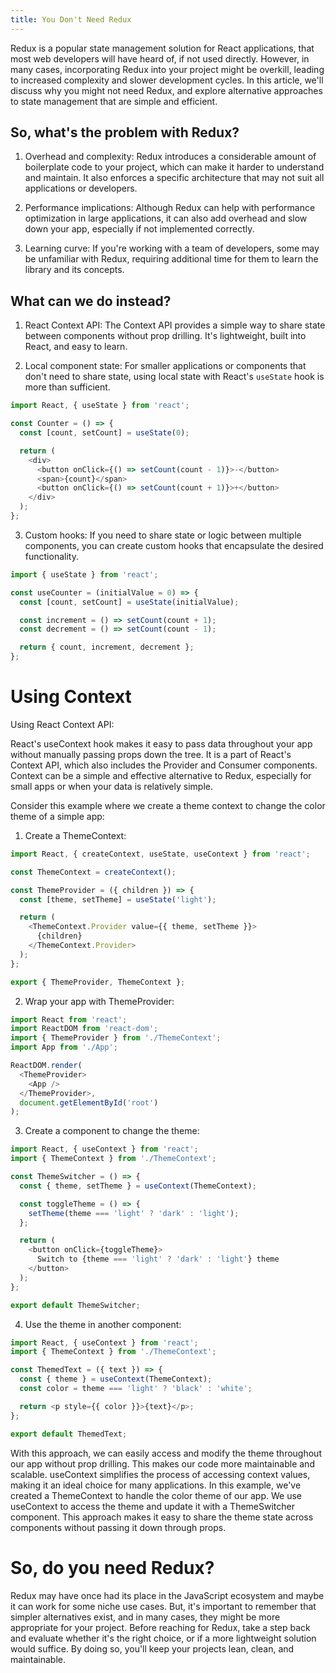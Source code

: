 ```yaml
---
title: You Don't Need Redux
---
```


Redux is a popular state management solution for React applications, that most web developers will have heard of, if not used directly. However, in many cases, incorporating Redux into your project might be overkill, leading to increased complexity and slower development cycles. In this article, we'll discuss why you might not need Redux, and explore alternative approaches to state management that are simple and efficient.

## So, what's the problem with Redux?

1. Overhead and complexity: Redux introduces a considerable amount of boilerplate code to your project, which can make it harder to understand and maintain. It also enforces a specific architecture that may not suit all applications or developers.

2. Performance implications: Although Redux can help with performance optimization in large applications, it can also add overhead and slow down your app, especially if not implemented correctly.

3. Learning curve: If you're working with a team of developers, some may be unfamiliar with Redux, requiring additional time for them to learn the library and its concepts.

## What can we do instead?

1. React Context API: The Context API provides a simple way to share state between components without prop drilling. It's lightweight, built into React, and easy to learn.

2. Local component state: For smaller applications or components that don't need to share state, using local state with React's `useState` hook is more than sufficient.

```javascript
import React, { useState } from 'react';

const Counter = () => {
  const [count, setCount] = useState(0);

  return (
    <div>
      <button onClick={() => setCount(count - 1)}>-</button>
      <span>{count}</span>
      <button onClick={() => setCount(count + 1)}>+</button>
    </div>
  );
};
```

3. Custom hooks: If you need to share state or logic between multiple components, you can create custom hooks that encapsulate the desired functionality.

```javascript
import { useState } from 'react';

const useCounter = (initialValue = 0) => {
  const [count, setCount] = useState(initialValue);

  const increment = () => setCount(count + 1);
  const decrement = () => setCount(count - 1);

  return { count, increment, decrement };
};
```

# Using Context
Using React Context API:

React's useContext hook makes it easy to pass data throughout your app without manually passing props down the tree. It is a part of React's Context API, which also includes the Provider and Consumer components. Context can be a simple and effective alternative to Redux, especially for small apps or when your data is relatively simple.

Consider this example where we create a theme context to change the color theme of a simple app:

1. Create a ThemeContext:

```javascript
import React, { createContext, useState, useContext } from 'react';

const ThemeContext = createContext();

const ThemeProvider = ({ children }) => {
  const [theme, setTheme] = useState('light');

  return (
    <ThemeContext.Provider value={{ theme, setTheme }}>
      {children}
    </ThemeContext.Provider>
  );
};

export { ThemeProvider, ThemeContext };
```

2. Wrap your app with ThemeProvider:

```javascript
import React from 'react';
import ReactDOM from 'react-dom';
import { ThemeProvider } from './ThemeContext';
import App from './App';

ReactDOM.render(
  <ThemeProvider>
    <App />
  </ThemeProvider>,
  document.getElementById('root')
);
```

3. Create a component to change the theme:

```javascript
import React, { useContext } from 'react';
import { ThemeContext } from './ThemeContext';

const ThemeSwitcher = () => {
  const { theme, setTheme } = useContext(ThemeContext);

  const toggleTheme = () => {
    setTheme(theme === 'light' ? 'dark' : 'light');
  };

  return (
    <button onClick={toggleTheme}>
      Switch to {theme === 'light' ? 'dark' : 'light'} theme
    </button>
  );
};

export default ThemeSwitcher;
```

4. Use the theme in another component:

```javascript
import React, { useContext } from 'react';
import { ThemeContext } from './ThemeContext';

const ThemedText = ({ text }) => {
  const { theme } = useContext(ThemeContext);
  const color = theme === 'light' ? 'black' : 'white';

  return <p style={{ color }}>{text}</p>;
};

export default ThemedText;
```

With this approach, we can easily access and modify the theme throughout our app without prop drilling. This makes our code more maintainable and scalable. useContext simplifies the process of accessing context values, making it an ideal choice for many applications.
In this example, we've created a ThemeContext to handle the color theme of our app. We use useContext to access the theme and update it with a ThemeSwitcher component. This approach makes it easy to share the theme state across components without passing it down through props.

# So, do you need Redux?

Redux may have once had its place in the JavaScript ecosystem and maybe it can work for some niche use cases. But, it's important to remember that simpler alternatives exist, and in many cases, they might be more appropriate for your project. Before reaching for Redux, take a step back and evaluate whether it's the right choice, or if a more lightweight solution would suffice. By doing so, you'll keep your projects lean, clean, and maintainable.

